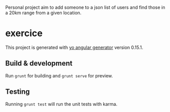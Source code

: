 Personal project aim to add someone to a json list of users and find those in a 20km range from a given location. 

# exercice

This project is generated with [yo angular generator](https://github.com/yeoman/generator-angular)
version 0.15.1.

## Build & development

Run `grunt` for building and `grunt serve` for preview.

## Testing

Running `grunt test` will run the unit tests with karma.
